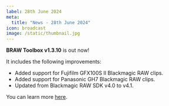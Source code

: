 ```yaml
---
label: 28th June 2024
meta:
  title: "News - 28th June 2024"
icon: broadcast
image: /static/thumbnail.jpg
---
```


**BRAW Toolbox v1.3.10** is out now!

It includes the following improvements:

- Added support for Fujifilm GFX100S II Blackmagic RAW clips.
- Added support for Panasonic GH7 Blackmagic RAW clips.
- Updated from Blackmagic RAW SDK v4.0 to v4.1.

You can learn more [here](https://brawtoolbox.fcp.cafe).